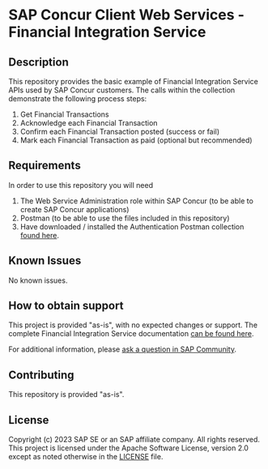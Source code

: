# SAP Concur Client Web Services - Financial Integration Service
<!-- Please include descriptive title -->

<!--- Register repository https://api.reuse.software/register, then add REUSE badge:
[![REUSE status](https://api.reuse.software/badge/github.com/SAP-samples/REPO-NAME)](https://api.reuse.software/info/github.com/SAP-samples/REPO-NAME)
-->

## Description
<!-- Please include SEO-friendly description -->
This repository provides the basic example of Financial Integration Service APIs used by SAP Concur customers. The calls within the collection demonstrate 
the following process steps: 
1) Get Financial Transactions
2) Acknowledge each Financial Transaction
3) Confirm each Financial Transaction posted (success or fail)
4) Mark each Financial Transaction as paid (optional but recommended)

## Requirements
In order to use this repository you will need
1) The Web Service Administration role within SAP Concur (to be able to create SAP Concur applications)
2) Postman (to be able to use the files included in this repository)
3) Have downloaded / installed the Authentication Postman collection [found here](https://github.com/SAP-samples/concur-web-services-authentication).

## Known Issues
No known issues.

## How to obtain support
This project is provided "as-is", with no expected changes or support.
The complete Financial Integration Service documentation [can be found here](https://developer.concur.com/api-reference/financial-integration/v4.financial-integration.html).

For additional information, please [ask a question in SAP Community](https://answers.sap.com/questions/ask.html).

## Contributing
This repository is provided "as-is".

## License
Copyright (c) 2023 SAP SE or an SAP affiliate company. All rights reserved. This project is licensed under the Apache Software License, version 2.0 except as noted otherwise in the [LICENSE](LICENSE) file.
